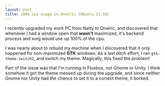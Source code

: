 ```yaml
---
layout: post
title: 100% cpu usage in Oneiric (Ubuntu 11.10)
---
```

I recently upgraded my work PC from Natty to Oneiric, and discovered that whenever I had a window open that __wasn't__ maximized, it's backend process and xorg would use up 100% of the cpu.

I was nearly about to rebuild my machine when I discovered that it only happened for non-maximized __GTK__ windows. As a last ditch effort, I ran `gtk-theme-switch2`, and switch my theme. Magically, this fixed the problem!

Part of the issue was that I'm running in Fluxbox, not Gnome or Unity. I think somehow it got the theme messed up during the upgrade, and since neither Gnome nor Unity had the chance to set it to a correct theme, it borked.

